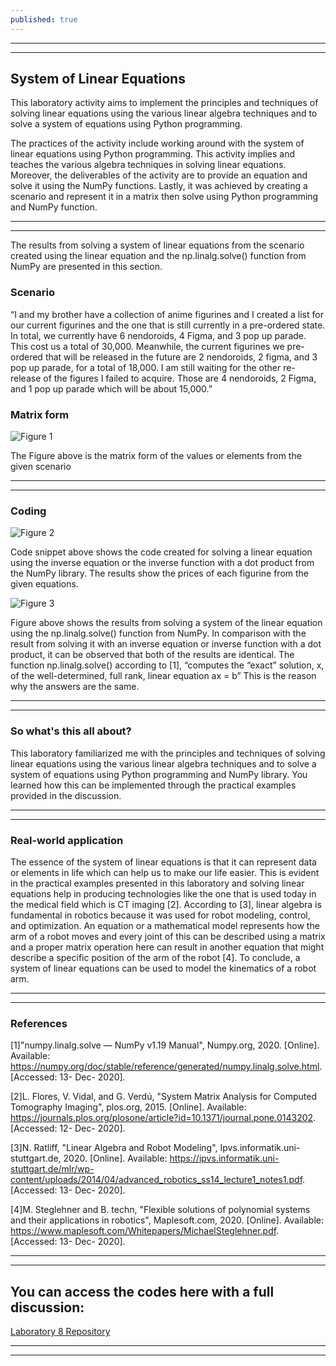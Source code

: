 ```yaml
---
published: true
---
```

---
***

## System of Linear Equations

This laboratory activity aims to implement the principles and techniques of solving linear equations using the various linear algebra techniques and to solve a system of equations using Python programming.

The practices of the activity include working around with the system of linear equations using Python programming. This activity implies and teaches the various algebra techniques in solving linear equations. Moreover, the deliverables of the activity are to provide an equation and solve it using the NumPy functions. Lastly, it was achieved by creating a scenario and represent it in a matrix then solve using Python programming and NumPy function.

---
***

The results from solving a system of linear equations from the scenario created using the linear equation and the np.linalg.solve() function from NumPy are presented in this section.

### Scenario

“I and my brother have a collection of anime figurines and I created a list for our current figurines and the one that is still currently in a pre-ordered state. In total, we currently have 6 nendoroids, 4 Figma, and 3 pop up parade. This cost us a total of 30,000. Meanwhile, the current figurines we pre-ordered that will be released in the future are 2 nendoroids, 2 figma, and 3 pop up parade, for a total of 18,000. I am still waiting for the other re-release of the figures I failed to acquire. Those are 4 nendoroids, 2 Figma, and 1 pop up parade which will be about 15,000.” 

### Matrix form

![Figure 1]({{site.baseurl}}/images/LAB8.1.jpg)

The Figure above is the matrix form of the values or elements from the given scenario

---
***

### Coding


![Figure 2]({{site.baseurl}}/images/LAB8.2.jpg)

Code snippet above shows the code created for solving a linear equation using the inverse equation or the inverse function with a dot product from the NumPy library. The results show the prices of each figurine from the given equations.

![Figure 3]({{site.baseurl}}/images/LAB8.3.jpg)

Figure above shows the results from solving a system of the linear equation using the np.linalg.solve() function from NumPy. In comparison with the result from solving it with an inverse equation or inverse function with a dot product, it can be observed that both of the results are identical. The function np.linalg.solve() according to [1], “computes the “exact” solution, x, of the well-determined, full rank, linear equation ax = b” This is the reason why the answers are the same.

---
***

### So what's this all about?

This laboratory familiarized me with the principles and techniques of solving linear equations using the various linear algebra techniques and to solve a system of equations using Python programming and NumPy library. You learned how this can be implemented through the practical examples provided in the discussion. 

---
***

### Real-world application

The essence of the system of linear equations is that it can represent data or elements in life which can help us to make our life easier. This is evident in the practical examples presented in this laboratory and solving linear equations help in producing technologies like the one that is used today in the medical field which is CT imaging [2]. According to [3], linear algebra is fundamental in robotics because it was used for robot modeling, control, and optimization. An equation or a mathematical model represents how the arm of a robot moves and every joint of this can be described using a matrix and a proper matrix operation here can result in another equation that might describe a specific position of the arm of the robot [4]. To conclude, a system of linear equations can be used to model the kinematics of a robot arm.

---
***

### References

[1]"numpy.linalg.solve — NumPy v1.19 Manual", Numpy.org, 2020. [Online]. Available: https://numpy.org/doc/stable/reference/generated/numpy.linalg.solve.html. [Accessed: 13- Dec- 2020].

[2]L. Flores, V. Vidal, and G. Verdú, "System Matrix Analysis for Computed Tomography Imaging", plos.org, 2015. [Online]. Available: https://journals.plos.org/plosone/article?id=10.1371/journal.pone.0143202. [Accessed: 12- Dec- 2020].

[3]N. Ratliff, "Linear Algebra and Robot Modeling", Ipvs.informatik.uni-stuttgart.de, 2020. [Online]. Available: https://ipvs.informatik.uni-stuttgart.de/mlr/wp-content/uploads/2014/04/advanced_robotics_ss14_lecture1_notes1.pdf. [Accessed: 13- Dec- 2020].

[4]M. Steglehner and B. techn, "Flexible solutions of polynomial systems and their applications in robotics", Maplesoft.com, 2020. [Online]. Available: https://www.maplesoft.com/Whitepapers/MichaelSteglehner.pdf. [Accessed: 13- Dec- 2020].

---
***

## You can access the codes here with a full discussion:

[Laboratory 8 Repository](https://github.com/RovilSurioJr/Laboratory-8)

---
***
